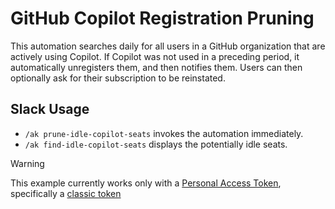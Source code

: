 # GitHub Copilot Registration Pruning

This automation searches daily for all users in a GitHub organization that are actively using Copilot.
If Copilot was not used in a preceding period, it automatically unregisters them, and then notifies them.
Users can then optionally ask for their subscription to be reinstated.

## Slack Usage

- `/ak prune-idle-copilot-seats` invokes the automation immediately.
- `/ak find-idle-copilot-seats` displays the potentially idle seats.

> [!WARNING]
> This example currently works only with a [Personal Access Token](https://docs.autokitteh.com/integrations/github/connection/#personal-access-token-pat), specifically a [classic token](https://docs.github.com/en/authentication/keeping-your-account-and-data-secure/managing-your-personal-access-tokens#creating-a-personal-access-token-classic.)
